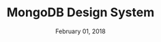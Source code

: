 ---
date: February 01, 2018
title: MongoDB Design System
company: MongoDB
link: http://mongodb.design/#/ui-design-system/welcome
image: images/systems/mongodb.jpg
description: This site aims to provide everything you need to get up to speed quickly when designing for MongoDB. You'll find documentation for components, Sketch assets, and usage guidelines. 

---